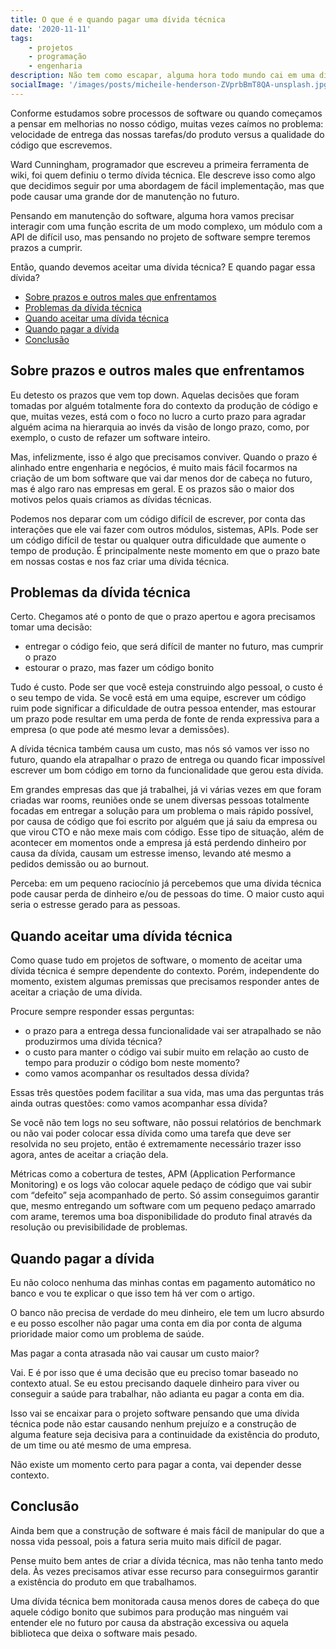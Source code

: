 ```yaml
---
title: O que é e quando pagar uma dívida técnica
date: '2020-11-11'
tags:
    - projetos
    - programação
    - engenharia
description: Não tem como escapar, alguma hora todo mundo cai em uma dívida e essa pode ser uma dívida técnica, mas o que realmente é isso e quando vamos pagar essa conta?
socialImage: '/images/posts/micheile-henderson-ZVprbBmT8QA-unsplash.jpg'
---
```

Conforme estudamos sobre processos de software ou quando começamos a pensar em melhorias no nosso código, muitas vezes caímos no problema: velocidade de entrega das nossas tarefas/do produto versus a qualidade do código que escrevemos.

Ward Cunningham, programador que escreveu a primeira ferramenta de wiki, foi quem definiu o termo dívida técnica. Ele descreve isso como algo que decidimos seguir por uma abordagem de fácil implementação, mas que pode causar uma grande dor de manutenção no futuro.

Pensando em manutenção do software, alguma hora vamos precisar interagir com uma função escrita de um modo complexo, um módulo com a API de difícil uso, mas pensando no projeto de software sempre teremos prazos a cumprir. 

Então, quando devemos aceitar uma dívida técnica? E quando pagar essa dívida? 

<!-- vscode-markdown-toc -->
* [Sobre prazos e outros males que enfrentamos](#Sobreprazoseoutrosmalesqueenfrentamos)
* [Problemas da dívida técnica](#Problemasdadvidatcnica)
* [Quando aceitar uma dívida técnica](#Quandoaceitarumadvidatcnica)
* [Quando pagar a dívida](#Quandopagaradvida)
* [Conclusão](#Concluso)

<!-- vscode-markdown-toc-config
	numbering=false
	autoSave=true
	/vscode-markdown-toc-config -->
<!-- /vscode-markdown-toc -->

## <a name='Sobreprazoseoutrosmalesqueenfrentamos'></a>Sobre prazos e outros males que enfrentamos

Eu detesto os prazos que vem top down. Aquelas decisões que foram tomadas por alguém totalmente fora do contexto da produção de código e que, muitas vezes, está com o foco no lucro a curto prazo para agradar alguém acima na hierarquia ao invés da visão de longo prazo, como, por exemplo, o custo de refazer um software inteiro.

Mas, infelizmente, isso é algo que precisamos conviver. Quando o prazo é alinhado entre engenharia e negócios, é muito mais fácil focarmos na criação de um bom software que vai dar menos dor de cabeça no futuro, mas é algo raro nas empresas em geral. E os prazos são o maior dos motivos pelos quais criamos as dívidas técnicas. 

Podemos nos deparar com um código difícil de escrever, por conta das interações que ele vai fazer com outros módulos, sistemas, APIs. Pode ser um código difícil de testar ou qualquer outra dificuldade que aumente o tempo de produção. É principalmente neste momento em que o prazo bate em nossas costas e nos faz criar uma dívida técnica.

## <a name='Problemasdadvidatcnica'></a>Problemas da dívida técnica

Certo. Chegamos até o ponto de que o prazo apertou e agora precisamos tomar uma decisão: 

- entregar o código feio, que será difícil de manter no futuro, mas cumprir o prazo
- estourar o prazo, mas fazer um código bonito

Tudo é custo. Pode ser que você esteja construindo algo pessoal, o custo é o seu tempo de vida. Se você está em uma equipe, escrever um código ruim pode significar a dificuldade de outra pessoa entender, mas estourar um prazo pode resultar em uma perda de fonte de renda expressiva para a empresa (o que pode até mesmo levar a demissões).

A dívida técnica também causa um custo, mas nós só vamos ver isso no futuro, quando ela atrapalhar o prazo de entrega ou quando ficar impossível escrever um bom código em torno da funcionalidade que gerou esta dívida.

Em grandes empresas das que já trabalhei, já vi várias vezes em que foram criadas war rooms, reuniões onde se unem diversas pessoas totalmente focadas em entregar a solução para um problema o mais rápido possível, por causa de código que foi escrito por alguém que já saiu da empresa ou que virou CTO e não mexe mais com código. Esse tipo de situação, além de acontecer em momentos onde a empresa já está perdendo dinheiro por causa da dívida, causam um estresse imenso, levando até mesmo a pedidos demissão ou ao burnout.

Perceba: em um pequeno raciocínio já percebemos que uma dívida técnica pode causar perda de dinheiro e/ou de pessoas do time. O maior custo aqui seria o estresse gerado para as pessoas.

## <a name='Quandoaceitarumadvidatcnica'></a>Quando aceitar uma dívida técnica

Como quase tudo em projetos de software, o momento de aceitar uma dívida técnica é sempre dependente do contexto. Porém, independente do momento, existem algumas premissas que precisamos responder antes de aceitar a criação de uma dívida.

Procure sempre responder essas perguntas: 

- o prazo para a entrega dessa funcionalidade vai ser atrapalhado se não produzirmos uma dívida técnica?
- o custo para manter o código vai subir muito em relação ao custo de tempo para produzir o código bom neste momento?
- como vamos acompanhar os resultados dessa dívida?

Essas três questões podem facilitar a sua vida, mas uma das perguntas trás ainda outras questões: como vamos acompanhar essa dívida?

Se você não tem logs no seu software, não possui relatórios de benchmark ou não vai poder colocar essa dívida como uma tarefa que deve ser resolvida no seu projeto, então é extremamente necessário trazer isso agora, antes de aceitar a criação dela.

 Métricas como a cobertura de testes, APM (Application Performance Monitoring) e os logs vão colocar aquele pedaço de código que vai subir com “defeito” seja acompanhado de perto. Só assim conseguimos garantir que, mesmo entregando um software com um pequeno pedaço amarrado com arame, teremos uma boa disponibilidade do produto final através da resolução ou previsibilidade de problemas.

## <a name='Quandopagaradvida'></a>Quando pagar a dívida

Eu não coloco nenhuma das minhas contas em pagamento automático no banco e vou te explicar o que isso tem há ver com o artigo. 

O banco não precisa de verdade do meu dinheiro, ele tem um lucro absurdo e eu posso escolher não pagar uma conta em dia por conta de alguma prioridade maior como um problema de saúde.

Mas pagar a conta atrasada não vai causar um custo maior? 

Vai. E é por isso que é uma decisão que eu preciso tomar baseado no contexto atual. Se eu estou precisando daquele dinheiro para viver ou conseguir a saúde para trabalhar, não adianta eu pagar a conta em dia.

Isso vai se encaixar para o projeto software pensando que uma dívida técnica pode não estar causando nenhum prejuízo e a construção de alguma feature seja decisiva para a continuidade da existência do produto, de um time ou até mesmo de uma empresa.

Não existe um momento certo para pagar a conta, vai depender desse contexto.

## <a name='Concluso'></a>Conclusão

Ainda bem que a construção de software é mais fácil de manipular do que a nossa vida pessoal, pois a fatura seria muito mais difícil de pagar. 

Pense muito bem antes de criar a dívida técnica, mas não tenha tanto medo dela. Às vezes precisamos ativar esse recurso para conseguirmos garantir a existência do produto em que trabalhamos.

Uma dívida técnica bem monitorada causa menos dores de cabeça do que aquele código bonito que subimos para produção mas ninguém vai entender ele no futuro por causa da abstração excessiva ou aquela biblioteca que deixa o software mais pesado.
